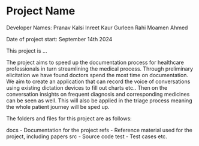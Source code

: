 # Project Name

Developer Names:
Pranav Kalsi
Inreet Kaur
Gurleen Rahi
Moamen Ahmed

Date of project start:
September 14th 2024

This project is ...

The project aims to speed up the documentation process for healthcare professionals in turn streamlining the medical process. Through preliminary elicitation we have found doctors spend the most time on documentation. We aim to create an application that can record the voice of conversations using existing dictation devices to fill out charts etc.. Then on the conversation insights on frequent diagnosis and corresponding medicines can be seen as well. This will also be applied in the triage process meaning the whole patient journey will be sped up.

The folders and files for this project are as follows:

docs - Documentation for the project
refs - Reference material used for the project, including papers
src - Source code
test - Test cases
etc.